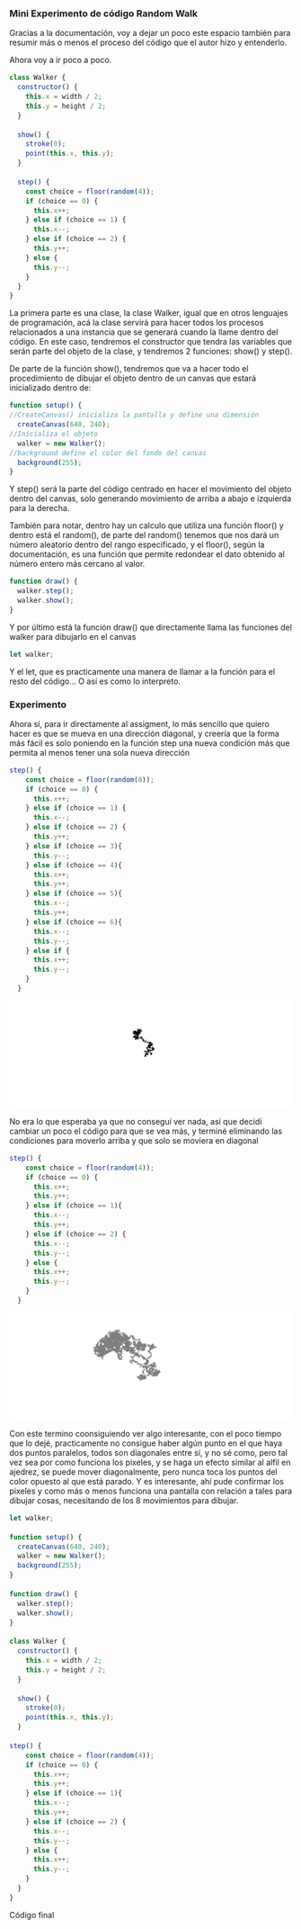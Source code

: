 ### Mini Experimento de código Random Walk
Gracias a la documentación, voy a dejar un poco este espacio también para resumir más o menos el proceso del código que el autor hizo y entenderlo.

Ahora voy a ir poco a poco.

``` js
class Walker {
  constructor() {
    this.x = width / 2;
    this.y = height / 2;
  }

  show() {
    stroke(0);
    point(this.x, this.y);
  }

  step() {
    const choice = floor(random(4));
    if (choice == 0) {
      this.x++;
    } else if (choice == 1) {
      this.x--;
    } else if (choice == 2) {
      this.y++;
    } else {
      this.y--;
    }
  }
}
```

La primera parte es una clase, la clase Walker, igual que en otros lenguajes de programación, acá la clase servirá para hacer todos los procesos relacionados a una instancia que se generará cuando la llame dentro del código. En este caso, tendremos el constructor que tendra las variables que serán parte del objeto de la clase, y tendremos 2 funciones: show() y step().

De parte de la función show(), tendremos que va a hacer todo el procedimiento de dibujar el objeto dentro de un canvas que estará inicializado dentro de:
``` js
function setup() {
//CreateCanvas() inicializa la pantalla y define una dimensión
  createCanvas(640, 240);
//Inicializa el objeto
  walker = new Walker();
//background define el color del fondo del canvas
  background(255);
}
```
Y step() será la parte del código centrado en hacer el movimiento del objeto dentro del canvas, solo generando movimiento de arriba a abajo e izquierda para la derecha.

También para notar, dentro hay un calculo que utiliza una función floor() y dentro está el random(), de parte del random() tenemos que nos dará un número aleatorio dentro del rango especificado, y el floor(), según la documentación, es una función que permite redondear el dato obtenido al número entero más cercano al valor.

```js
function draw() {
  walker.step();
  walker.show();
}
```
Y por último está la función draw() que directamente llama las funciones del walker para dibujarlo en el canvas
``` js
let walker;
```
Y el let, que es practicamente una manera de llamar a la función para el resto del código... O así es como lo interpreto.

### Experimento
Ahora sí, para ir directamente al assigment, lo más sencillo que quiero hacer es que se mueva en una dirección diagonal, y creería que la forma más fácil es solo poniendo en la función step una nueva condición más que permita al menos tener una sola nueva dirección

```js
step() {
    const choice = floor(random(8));
    if (choice == 0) {
      this.x++;
    } else if (choice == 1) {
      this.x--;
    } else if (choice == 2) {
      this.y++;
    } else if (choice == 3){
      this.y--;
    } else if (choice == 4){
      this.x++;
      this.y++;
    } else if (choice == 5){
      this.x--;
      this.y++;
    } else if (choice == 6){
      this.x--;
      this.y--;
    } else if {
      this.x++;
      this.y--;
    }
  }
```

![Experimento 1](../../../../assets/something-experiment1.png)

No era lo que esperaba ya que no conseguí ver nada, así que decidí cambiar un poco el código para que se vea más, y terminé eliminando las condiciones para moverlo arriba y que solo se moviera en diagonal

```js
step() {
    const choice = floor(random(4));
    if (choice == 0) {
      this.x++;
      this.y++;
    } else if (choice == 1){
      this.x--;
      this.y++;
    } else if (choice == 2) {
      this.x--;
      this.y--;
    } else {
      this.x++;
      this.y--;
    }
  }
```
![Experimento 1](../../../../assets/something-experiment2.png)

Con este termino coonsiguiendo ver algo interesante, con el poco tiempo que lo dejé, practicamente no consigue haber algún punto en el que haya dos puntos paralelos, todos son diagonales entre sí, y no sé como, pero tal vez sea por como funciona los pixeles, y se haga un efecto similar al alfil en ajedrez, se puede mover diagonalmente, pero nunca toca los puntos del color opuesto al que está parado. Y es interesante, ahí pude confirmar los pixeles y como más o menos funciona una pantalla con relación a tales para dibujar cosas, necesitando de los 8 movimientos para dibujar.

```js
let walker;

function setup() {
  createCanvas(640, 240);
  walker = new Walker();
  background(255);
}

function draw() {
  walker.step();
  walker.show();
}

class Walker {
  constructor() {
    this.x = width / 2;
    this.y = height / 2;
  }

  show() {
    stroke(0);
    point(this.x, this.y);
  }

step() {
    const choice = floor(random(4));
    if (choice == 0) {
      this.x++;
      this.y++;
    } else if (choice == 1){
      this.x--;
      this.y++;
    } else if (choice == 2) {
      this.x--;
      this.y--;
    } else {
      this.x++;
      this.y--;
    }
  }
}
```
Código final
